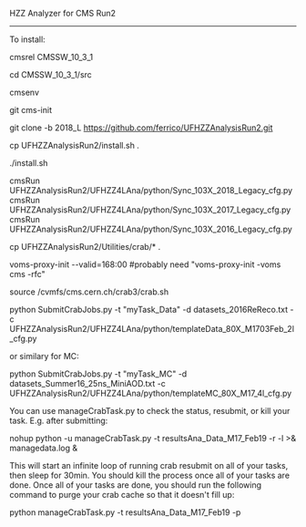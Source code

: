 HZZ Analyzer for CMS Run2

------

To install:

cmsrel CMSSW_10_3_1

cd CMSSW_10_3_1/src

cmsenv

git cms-init

git clone -b 2018_L https://github.com/ferrico/UFHZZAnalysisRun2.git

cp UFHZZAnalysisRun2/install.sh .

./install.sh

cmsRun UFHZZAnalysisRun2/UFHZZ4LAna/python/Sync_103X_2018_Legacy_cfg.py
cmsRun UFHZZAnalysisRun2/UFHZZ4LAna/python/Sync_103X_2017_Legacy_cfg.py
cmsRun UFHZZAnalysisRun2/UFHZZ4LAna/python/Sync_103X_2016_Legacy_cfg.py

cp UFHZZAnalysisRun2/Utilities/crab/* .

voms-proxy-init --valid=168:00
#probably need "voms-proxy-init -voms cms -rfc"

source /cvmfs/cms.cern.ch/crab3/crab.sh

python SubmitCrabJobs.py -t "myTask_Data" -d datasets_2016ReReco.txt -c UFHZZAnalysisRun2/UFHZZ4LAna/python/templateData_80X_M1703Feb_2l_cfg.py

or similary for MC:

python SubmitCrabJobs.py -t "myTask_MC" -d datasets_Summer16_25ns_MiniAOD.txt -c UFHZZAnalysisRun2/UFHZZ4LAna/python/templateMC_80X_M17_4l_cfg.py

You can use manageCrabTask.py to check the status, resubmit, or kill your task. E.g. after submitting:

nohup python -u manageCrabTask.py -t resultsAna_Data_M17_Feb19 -r -l >& managedata.log &

This will start an infinite loop of running crab resubmit on all of your tasks, then sleep for 30min. You should kill the process once all of your tasks are done. Once all of your tasks are done, you should run the following command to purge your crab cache so that it doesn't fill up:

python manageCrabTask.py -t resultsAna_Data_M17_Feb19 -p


